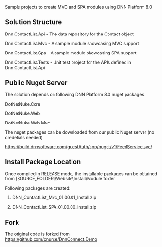Sample projects to create MVC and SPA modules using DNN Platform 8.0


## Solution Structure
Dnn.ContactList.Api - The data repository for the Contact object

Dnn.ContactList.Mvc - A sample module showcasing MVC support

Dnn.ContactList.Spa - A sample module showcasing SPA support

Dnn.ContactList.Tests - Unit test project for the APIs defined in Dnn.ContactList.Api 

## Public Nuget Server
The solution depends on following DNN Platform 8.0 nuget packages

DotNetNuke.Core

DotNetNuke.Web

DotNetNuke.Web.Mvc

The nuget packages can be downloaded from our public Nuget server (no credetials needed)

https://build.dnnsoftware.com/guestAuth/app/nuget/v1/FeedService.svc/

## Install Package Location
Once compiled in RELEASE mode, the installable packages can be obtained from [SOURCE_FOLDER]\Website\Install\Module folder

Following packages are created:

1. DNN_ContactList_Mvc_01.00.01_Install.zip

2. DNN_ContactList_SPA_01.00.00_Install.zip

## Fork
The original code is forked from https://github.com/cnurse/DnnConnect.Demo



